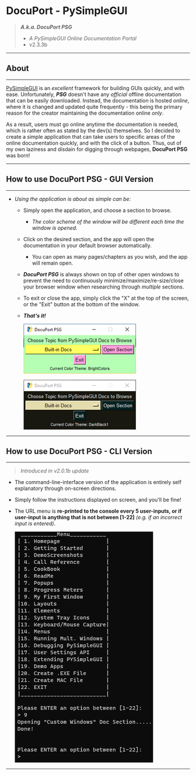 # DocuPort - PySimpleGUI

> **_A.k.a. DocuPort PSG_**
>
> - _A PySimpleGUI Online Documentation Portal_
> - v2.3.3b

---

## About

---

[PySimpleGUI](https://pysimplegui.readthedocs.io/en/latest/) is an _excellent_ framework for building GUIs quickly, and with ease. Unfortunately, **_PSG_** doesn't have any _official_ offline documentation that can be easily downloaded. Instead, the documentation is hosted _online_, where it is changed and updated quite frequently - this being the primary reason for the creator maintaining the documentation online _only_.

As a result, users must go online anytime the documentation is needed, which is rather often as stated by the dev(s) themselves. So I decided to create a simple application that can take users to specific areas of the online documentation quickly, and with the click of a button. Thus, out of my own laziness and disdain for digging through webpages, **DocuPort PSG** was born!

---

## How to use DocuPort PSG - **GUI Version**

---

- _Using the application is about as simple can be:_

  - Simply open the application, and choose a section to browse.
    - _The color scheme of the window will be different each time the window is opened._
  - Click on the desired section, and the app will open the documentation in your default browser automatically.
    - You can open as many pages/chapters as you wish, and the app will remain open.
  - **_DocuPort PSG_** is always shown on top of other open windows to prevent the need to continuously minimize/maximize/re-size/close your browser window when researching through _multiple_ sections.
  - To exit or close the app, simply click the "X" at the top of the screen, or the "Exit" button at the bottom of the window.
  - **_That's it!_**

    ![DocuPort PSG](DP_PSG_screenshot.png)

    ![DocuPort PSG](DP_PSG_screenshot2.png)

---

## How to use DocuPort PSG - **CLI Version**

---

> _Introduced in v2.0.1b update_

- The command-line-interface version of the application is entirely self explanatory through on-screen directions.
- Simply follow the instructions displayed on screen, and you'll be fine!
- The URL menu is **re-printed to the console every 5 user-inputs, or if user-input is anything that is not between [1-22]** _(e.g. if an incorrect input is entered)_.

  ![DocuPort PSG CLI-Version](DP_PSG_CLI_screenshot.png)

---
